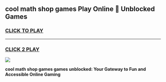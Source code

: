 
## cool math shop games Play Online 👋 Unblocked Games
<h3>
<a href="https://news.freeplayer.one?title=cool_math_shop_games&ref=17CMG">CLICK TO PLAY</a></h3>
<hr>

<h3>
<a href="https://news.freeplayer.one?title=cool_math_shop_games&ref=17CMG">CLICK 2 PLAY</a>
  
</h3>

<a href="https://news.freeplayer.one?title=cool_math_shop_games&ref=17CMG/"><img src="https://clearcache.store/games.png"></a>


**cool math shop games games unblocked: Your Gateway to Fun and Accessible Online Gaming**
